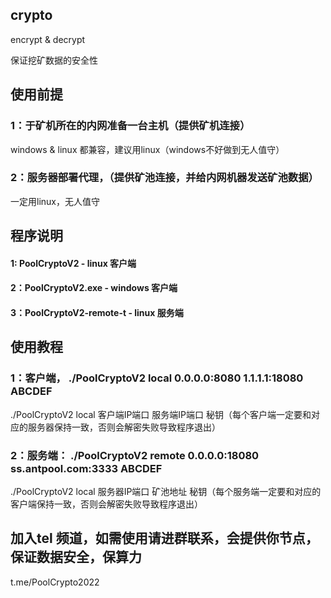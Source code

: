 ## crypto
encrypt &amp; decrypt


保证挖矿数据的安全性

## 使用前提

### 1：于矿机所在的内网准备一台主机（提供矿机连接）
  windows & linux 都兼容，建议用linux（windows不好做到无人值守）
### 2：服务器部署代理，（提供矿池连接，并给内网机器发送矿池数据）
  一定用linux，无人值守


## 程序说明

#### 1: PoolCryptoV2 - linux 客户端
#### 2：PoolCryptoV2.exe - windows 客户端
#### 3：PoolCryptoV2-remote-t - linux 服务端


## 使用教程

### 1：客户端， ./PoolCryptoV2 local 0.0.0.0:8080 1.1.1.1:18080 ABCDEF
./PoolCryptoV2 local 客户端IP端口 服务端IP端口 秘钥（每个客户端一定要和对应的服务器保持一致，否则会解密失败导致程序退出）

### 2：服务端： ./PoolCryptoV2 remote 0.0.0.0:18080 ss.antpool.com:3333 ABCDEF
 ./PoolCryptoV2 local 服务器IP端口 矿池地址  秘钥（每个服务端一定要和对应的客户端保持一致，否则会解密失败导致程序退出）


## 加入tel 频道，如需使用请进群联系，会提供你节点，保证数据安全，保算力

t.me/PoolCrypto2022
